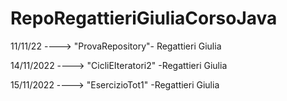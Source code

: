 # RepoRegattieriGiuliaCorsoJava

11/11/22 ----> "ProvaRepository"- Regattieri Giulia

14/11/2022  ----> "CicliEIteratori2" -Regattieri Giulia   

15/11/2022 ----> "EsercizioTot1" -Regattieri Giulia

